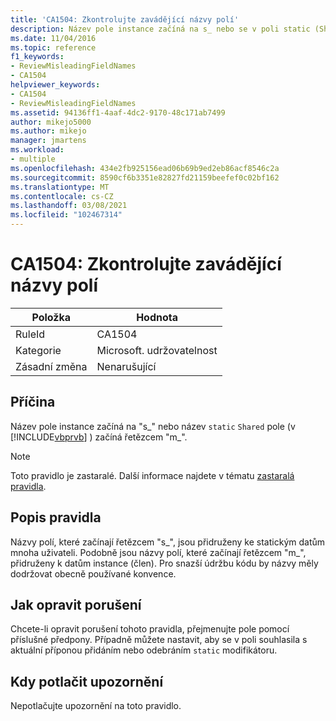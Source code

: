 ```yaml
---
title: 'CA1504: Zkontrolujte zavádějící názvy polí'
description: Název pole instance začíná na s_ nebo se v poli static (Shared in Visual Basic) spustí m_.
ms.date: 11/04/2016
ms.topic: reference
f1_keywords:
- ReviewMisleadingFieldNames
- CA1504
helpviewer_keywords:
- CA1504
- ReviewMisleadingFieldNames
ms.assetid: 94136ff1-4aaf-4dc2-9170-48c171ab7499
author: mikejo5000
ms.author: mikejo
manager: jmartens
ms.workload:
- multiple
ms.openlocfilehash: 434e2fb925156ead06b69b9ed2eb86acf8546c2a
ms.sourcegitcommit: 8590cf6b3351e82827fd21159beefef0c02bf162
ms.translationtype: MT
ms.contentlocale: cs-CZ
ms.lasthandoff: 03/08/2021
ms.locfileid: "102467314"
---
```

# <a name="ca1504-review-misleading-field-names"></a>CA1504: Zkontrolujte zavádějící názvy polí

|Položka|Hodnota|
|-|-|
|RuleId|CA1504|
|Kategorie|Microsoft. udržovatelnost|
|Zásadní změna|Nenarušující|

## <a name="cause"></a>Příčina
Název pole instance začíná na "s_" nebo název `static` `Shared` pole (v [!INCLUDE[vbprvb](../code-quality/includes/vbprvb_md.md)] ) začíná řetězcem "m_".

> [!NOTE]
> Toto pravidlo je zastaralé. Další informace najdete v tématu [zastaralá pravidla](fxcop-unported-deprecated-rules.md).

## <a name="rule-description"></a>Popis pravidla
Názvy polí, které začínají řetězcem "s_", jsou přidruženy ke statickým datům mnoha uživateli. Podobně jsou názvy polí, které začínají řetězcem "m_", přidruženy k datům instance (člen). Pro snazší údržbu kódu by názvy měly dodržovat obecně používané konvence.

## <a name="how-to-fix-violations"></a>Jak opravit porušení
Chcete-li opravit porušení tohoto pravidla, přejmenujte pole pomocí příslušné předpony. Případně můžete nastavit, aby se v poli souhlasila s aktuální příponou přidáním nebo odebráním `static` modifikátoru.

## <a name="when-to-suppress-warnings"></a>Kdy potlačit upozornění
Nepotlačujte upozornění na toto pravidlo.
